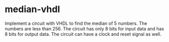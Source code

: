 # median-vhdl
Implement a circuit with VHDL to find the median of 5 numbers. The
numbers are less than 256. The circuit has only 8 bits for input data and has
8 bits for output data. The circuit can have a clock and reset signal as well.

